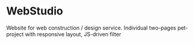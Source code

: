 # WebStudio

Website for web construction / design service. Individual two-pages pet-project with responsive
layout, JS-driven filter
